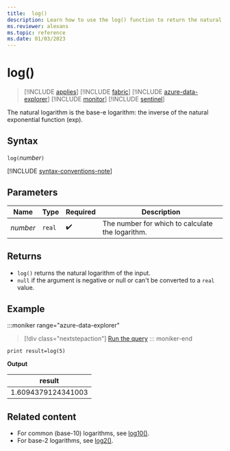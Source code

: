 ```yaml
---
title:  log()
description: Learn how to use the log() function to return the natural logarithm of the input.
ms.reviewer: alexans
ms.topic: reference
ms.date: 01/03/2023
---
```

# log()

> [!INCLUDE [applies](../includes/applies-to-version/applies.md)] [!INCLUDE [fabric](../includes/applies-to-version/fabric.md)] [!INCLUDE [azure-data-explorer](../includes/applies-to-version/azure-data-explorer.md)] [!INCLUDE [monitor](../includes/applies-to-version/monitor.md)] [!INCLUDE [sentinel](../includes/applies-to-version/sentinel.md)]

The natural logarithm is the base-e logarithm: the inverse of the natural exponential function (exp).  

## Syntax

`log(`*number*`)`

[!INCLUDE [syntax-conventions-note](../includes/syntax-conventions-note.md)]

## Parameters

| Name | Type | Required | Description |
|--|--|--|--|
|*number*| `real` |  :heavy_check_mark: | The number for which to calculate the logarithm.|

## Returns

* `log()` returns the natural logarithm of the input.
* `null` if the argument is negative or null or can't be converted to a `real` value.

## Example

:::moniker range="azure-data-explorer"
> [!div class="nextstepaction"]
> <a href="https://dataexplorer.azure.com/clusters/help/databases/Samples?query=H4sIAAAAAAAAAysoyswrUShKLS7NKbHNyU/XMNUEAE7U1nYTAAAA" target="_blank">Run the query</a>
::: moniker-end

```kusto
print result=log(5)
```

**Output**

|result|
|--|
|1.6094379124341003|

## Related content

* For common (base-10) logarithms, see [log10()](log10-function.md).
* For base-2 logarithms, see [log2()](log2-function.md).
